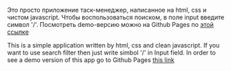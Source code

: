 ﻿Это просто приложение таск-менеджер, написанное на html, css и чистом javascript. Чтобы воспользоваться поиском, в поле input введите символ '/'. Посмотреть demo-версию можно на Github Pages по [этой ссылке](https://voverg.github.io/good-todo/)

This is a simple application written by html, css and clean javascript. If you want to use search filter then just write simbol '/' in Input field. In order to see a demo version of this app go to Github Pages [this link](https://voverg.github.io/good-todo/)
